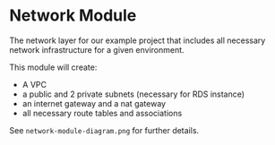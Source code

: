 # Network Module

The network layer for our example project that includes all necessary network infrastructure for a given environment.

This module will create:

- A VPC
- a public and 2 private subnets (necessary for RDS instance)
- an internet gateway and a nat gateway
- all necessary route tables and associations

See `network-module-diagram.png` for further details.
